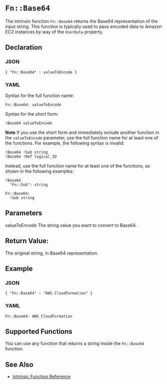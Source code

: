 # `Fn::Base64`<a name="intrinsic-function-reference-base64"></a>

The intrinsic function `Fn::Base64` returns the Base64 representation of the input string\. This function is typically used to pass encoded data to Amazon EC2 instances by way of the `UserData` property\.

## Declaration<a name="w4784ab1c21c24c12b5"></a>

### JSON<a name="intrinsic-function-reference-base64-syntax.json"></a>

```
{ "Fn::Base64" : valueToEncode }
```

### YAML<a name="intrinsic-function-reference-base64-syntax.yaml"></a>

Syntax for the full function name:

```
Fn::Base64: valueToEncode
```

Syntax for the short form:

```
!Base64 valueToEncode
```

**Note**
If you use the short form and immediately include another function in the `valueToEncode` parameter, use the full function name for at least one of the functions\. For example, the following syntax is invalid:

```
!Base64 !Sub string
!Base64 !Ref logical_ID
```
 Instead, use the full function name for at least one of the functions, as shown in the following examples:

```
!Base64
  "Fn::Sub": string

Fn::Base64:
  !Sub string
```

## Parameters<a name="w4784ab1c21c24c12b7"></a>

valueToEncode
The string value you want to convert to Base64\.

## Return Value:<a name="w4784ab1c21c24c12b9"></a>

The original string, in Base64 representation\.

## Example<a name="w4784ab1c21c24c12c11"></a>

### JSON<a name="intrinsic-function-reference-base64-example.json"></a>

```
{ "Fn::Base64" : "AWS CloudFormation" }
```

### YAML<a name="intrinsic-function-reference-base64-example.yaml"></a>

```
Fn::Base64: AWS CloudFormation
```

## Supported Functions<a name="w4784ab1c21c24c12c13"></a>

You can use any function that returns a string inside the `Fn::Base64` function\.

## See Also<a name="w4784ab1c21c24c12c15"></a>
+ [Intrinsic Function Reference](intrinsic-function-reference.md)
